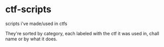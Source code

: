 # ctf-scripts
scripts i've made/used in ctfs

They're sorted by category, each labeled with the ctf it was used in, chall name or by what it does.
